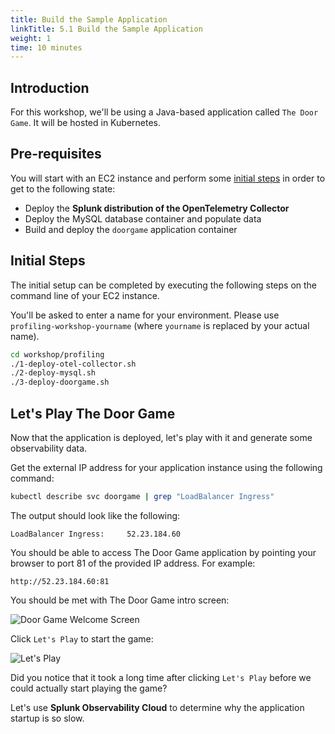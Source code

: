 ```yaml
---
title: Build the Sample Application
linkTitle: 5.1 Build the Sample Application
weight: 1
time: 10 minutes
---
```


## Introduction

For this workshop, we'll be using a Java-based application called `The Door Game`.  It will be hosted in Kubernetes.

## Pre-requisites

You will start with an EC2 instance and perform some [initial steps](#initial-steps) in order to get to the following state:

* Deploy the **Splunk distribution of the OpenTelemetry Collector**
* Deploy the MySQL database container and populate data
* Build and deploy the `doorgame` application container

## Initial Steps

The initial setup can be completed by executing the following steps on the command line of your EC2 instance.

You'll be asked to enter a name for your environment.  Please use `profiling-workshop-yourname` (where `yourname` is replaced by your actual name).

``` bash
cd workshop/profiling
./1-deploy-otel-collector.sh
./2-deploy-mysql.sh
./3-deploy-doorgame.sh
```

## Let's Play The Door Game

Now that the application is deployed, let's play with it and generate some observability data.

Get the external IP address for your application instance using the following command:

```` bash
kubectl describe svc doorgame | grep "LoadBalancer Ingress"
````

The output should look like the following:

```` text
LoadBalancer Ingress:     52.23.184.60
````

You should be able to access The Door Game application by pointing your browser to port 81 of the provided IP address.  For example:

```` text
http://52.23.184.60:81
````

You should be met with The Door Game intro screen:

![Door Game Welcome Screen](../images/door_game_initial_screen.png)

Click `Let's Play` to start the game: 

![Let's Play](../images/lets_play.png)

Did you notice that it took a long time after clicking `Let's Play` before we could actually start playing the game?   

Let's use **Splunk Observability Cloud** to determine why the application startup is so slow. 
